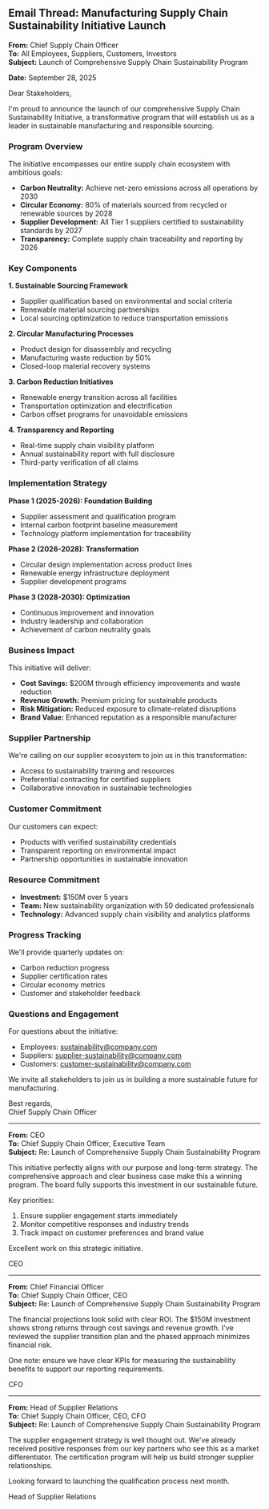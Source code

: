 ## Email Thread: Manufacturing Supply Chain Sustainability Initiative Launch

**From:** Chief Supply Chain Officer  
**To:** All Employees, Suppliers, Customers, Investors  
**Subject:** Launch of Comprehensive Supply Chain Sustainability Program  

**Date:** September 28, 2025  

Dear Stakeholders,

I'm proud to announce the launch of our comprehensive Supply Chain Sustainability Initiative, a transformative program that will establish us as a leader in sustainable manufacturing and responsible sourcing.

### Program Overview

The initiative encompasses our entire supply chain ecosystem with ambitious goals:

- **Carbon Neutrality:** Achieve net-zero emissions across all operations by 2030
- **Circular Economy:** 80% of materials sourced from recycled or renewable sources by 2028
- **Supplier Development:** All Tier 1 suppliers certified to sustainability standards by 2027
- **Transparency:** Complete supply chain traceability and reporting by 2026

### Key Components

**1. Sustainable Sourcing Framework**
- Supplier qualification based on environmental and social criteria
- Renewable material sourcing partnerships
- Local sourcing optimization to reduce transportation emissions

**2. Circular Manufacturing Processes**
- Product design for disassembly and recycling
- Manufacturing waste reduction by 50%
- Closed-loop material recovery systems

**3. Carbon Reduction Initiatives**
- Renewable energy transition across all facilities
- Transportation optimization and electrification
- Carbon offset programs for unavoidable emissions

**4. Transparency and Reporting**
- Real-time supply chain visibility platform
- Annual sustainability report with full disclosure
- Third-party verification of all claims

### Implementation Strategy

**Phase 1 (2025-2026): Foundation Building**
- Supplier assessment and qualification program
- Internal carbon footprint baseline measurement
- Technology platform implementation for traceability

**Phase 2 (2026-2028): Transformation**
- Circular design implementation across product lines
- Renewable energy infrastructure deployment
- Supplier development programs

**Phase 3 (2028-2030): Optimization**
- Continuous improvement and innovation
- Industry leadership and collaboration
- Achievement of carbon neutrality goals

### Business Impact

This initiative will deliver:
- **Cost Savings:** $200M through efficiency improvements and waste reduction
- **Revenue Growth:** Premium pricing for sustainable products
- **Risk Mitigation:** Reduced exposure to climate-related disruptions
- **Brand Value:** Enhanced reputation as a responsible manufacturer

### Supplier Partnership

We're calling on our supplier ecosystem to join us in this transformation:
- Access to sustainability training and resources
- Preferential contracting for certified suppliers
- Collaborative innovation in sustainable technologies

### Customer Commitment

Our customers can expect:
- Products with verified sustainability credentials
- Transparent reporting on environmental impact
- Partnership opportunities in sustainable innovation

### Resource Commitment

- **Investment:** $150M over 5 years
- **Team:** New sustainability organization with 50 dedicated professionals
- **Technology:** Advanced supply chain visibility and analytics platforms

### Progress Tracking

We'll provide quarterly updates on:
- Carbon reduction progress
- Supplier certification rates
- Circular economy metrics
- Customer and stakeholder feedback

### Questions and Engagement

For questions about the initiative:
- Employees: sustainability@company.com
- Suppliers: supplier-sustainability@company.com
- Customers: customer-sustainability@company.com

We invite all stakeholders to join us in building a more sustainable future for manufacturing.

Best regards,  
Chief Supply Chain Officer

---

**From:** CEO  
**To:** Chief Supply Chain Officer, Executive Team  
**Subject:** Re: Launch of Comprehensive Supply Chain Sustainability Program  

This initiative perfectly aligns with our purpose and long-term strategy. The comprehensive approach and clear business case make this a winning program. The board fully supports this investment in our sustainable future.

Key priorities:
1. Ensure supplier engagement starts immediately
2. Monitor competitive responses and industry trends
3. Track impact on customer preferences and brand value

Excellent work on this strategic initiative.

CEO

---

**From:** Chief Financial Officer  
**To:** Chief Supply Chain Officer, CEO  
**Subject:** Re: Launch of Comprehensive Supply Chain Sustainability Program  

The financial projections look solid with clear ROI. The $150M investment shows strong returns through cost savings and revenue growth. I've reviewed the supplier transition plan and the phased approach minimizes financial risk.

One note: ensure we have clear KPIs for measuring the sustainability benefits to support our reporting requirements.

CFO

---

**From:** Head of Supplier Relations  
**To:** Chief Supply Chain Officer, CEO, CFO  
**Subject:** Re: Launch of Comprehensive Supply Chain Sustainability Program  

The supplier engagement strategy is well thought out. We've already received positive responses from our key partners who see this as a market differentiator. The certification program will help us build stronger supplier relationships.

Looking forward to launching the qualification process next month.

Head of Supplier Relations